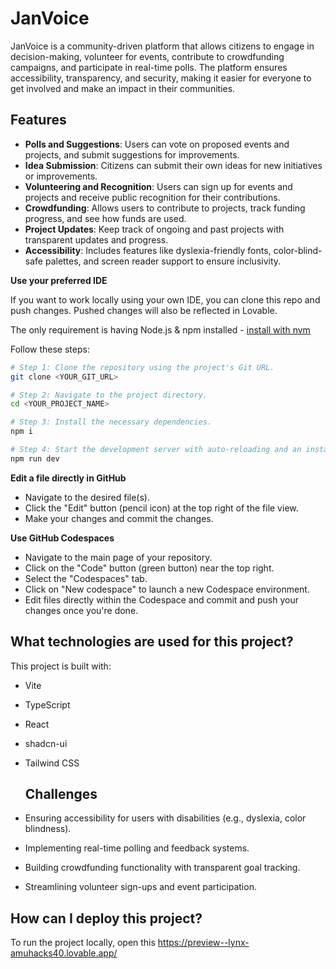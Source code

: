 # JanVoice

JanVoice is a community-driven platform that allows citizens to engage in decision-making, volunteer for events, contribute to crowdfunding campaigns, and participate in real-time polls. The platform ensures accessibility, transparency, and security, making it easier for everyone to get involved and make an impact in their communities.

## Features

- **Polls and Suggestions**: Users can vote on proposed events and projects, and submit suggestions for improvements.
- **Idea Submission**: Citizens can submit their own ideas for new initiatives or improvements.
- **Volunteering and Recognition**: Users can sign up for events and projects and receive public recognition for their contributions.
- **Crowdfunding**: Allows users to contribute to projects, track funding progress, and see how funds are used.
- **Project Updates**: Keep track of ongoing and past projects with transparent updates and progress.
- **Accessibility**: Includes features like dyslexia-friendly fonts, color-blind-safe palettes, and screen reader support to ensure inclusivity.

**Use your preferred IDE**

If you want to work locally using your own IDE, you can clone this repo and push changes. Pushed changes will also be reflected in Lovable.

The only requirement is having Node.js & npm installed - [install with nvm](https://github.com/nvm-sh/nvm#installing-and-updating)

Follow these steps:

```sh
# Step 1: Clone the repository using the project's Git URL.
git clone <YOUR_GIT_URL>

# Step 2: Navigate to the project directory.
cd <YOUR_PROJECT_NAME>

# Step 3: Install the necessary dependencies.
npm i

# Step 4: Start the development server with auto-reloading and an instant preview.
npm run dev
```

**Edit a file directly in GitHub**

- Navigate to the desired file(s).
- Click the "Edit" button (pencil icon) at the top right of the file view.
- Make your changes and commit the changes.

**Use GitHub Codespaces**

- Navigate to the main page of your repository.
- Click on the "Code" button (green button) near the top right.
- Select the "Codespaces" tab.
- Click on "New codespace" to launch a new Codespace environment.
- Edit files directly within the Codespace and commit and push your changes once you're done.

## What technologies are used for this project?

This project is built with:

- Vite
- TypeScript
- React
- shadcn-ui
- Tailwind CSS

  ## Challenges

- Ensuring accessibility for users with disabilities (e.g., dyslexia, color blindness).
- Implementing real-time polling and feedback systems.
- Building crowdfunding functionality with transparent goal tracking.
- Streamlining volunteer sign-ups and event participation.

## How can I deploy this project?

To run the project locally, open this https://preview--lynx-amuhacks40.lovable.app/
